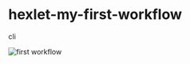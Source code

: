 # hexlet-my-first-workflow
cli

![first workflow](https://github.com/durgedancing/hexlet-my-first-workflow/actions/workflows/hello-world.yml/badge.svg)
